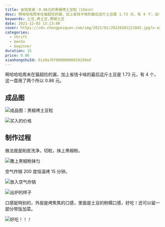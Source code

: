 ```yaml
---
title: 省钱菜谱：0.86元的黑椒烤土豆粒（15min）
desc: 啊哈哈哈周末在猫超捡的漏，加上省钱卡啥的最后这斤土豆是 1.73 元，有 4 个，这一盘用了两个所以 0.86 元。
keywords: 土豆,烤土豆,黑椒土豆
date: 2021-12-03 13:13:00
cover: https://cdn.chengpeiquan.com/img/2022/01/20220201221842.jpg?x-oss-process=image/interlace,1
categories:
  - thrift
  - bento
  - beginner
duration: 15
price: 0.86
xiaohongshuId: 61a9a76f000000000102d9ed
---
```


啊哈哈哈周末在猫超捡的漏，加上省钱卡啥的最后这斤土豆是 1.73 元，有 4 个，这一盘用了两个所以 0.86 元。

## 成品图

![成品图：黑椒烤土豆粒](https://cdn.chengpeiquan.com/img/2022/01/20220201221855.jpg?x-oss-process=image/interlace,1)

![买入的价格](https://cdn.chengpeiquan.com/img/2022/01/20220201221857.jpg?x-oss-process=image/interlace,1)

## 制作过程

做法就是削皮洗净，切粒，抹上黑椒粉。

![撒上黑椒粉抹匀](https://cdn.chengpeiquan.com/img/2022/01/20220201221852.jpg?x-oss-process=image/interlace,1)

空气炸锅 200 度恒温烤 15 分钟。

![放入空气炸锅](https://cdn.chengpeiquan.com/img/2022/01/20220201221853.jpg?x-oss-process=image/interlace,1)

![出炉的样子](https://cdn.chengpeiquan.com/img/2022/01/20220201221854.jpg?x-oss-process=image/interlace,1)

口感挺特别的，外层是烤焦焦的口感，里面是土豆的粉糯口感，好吃！还可以留一部分带饭加菜。

![好吃！！！](https://cdn.chengpeiquan.com/img/2022/01/20220201221856.jpg?x-oss-process=image/interlace,1)

